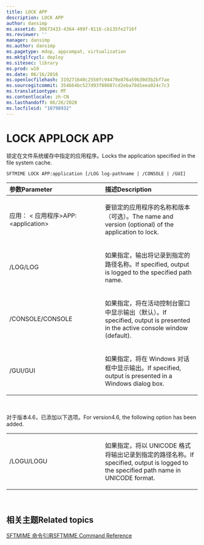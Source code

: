 ```yaml
---
title: LOCK APP
description: LOCK APP
author: dansimp
ms.assetid: 30673433-4364-499f-8116-cb135fe2716f
ms.reviewer: ''
manager: dansimp
ms.author: dansimp
ms.pagetype: mdop, appcompat, virtualization
ms.mktglfcycl: deploy
ms.sitesec: library
ms.prod: w10
ms.date: 06/16/2016
ms.openlocfilehash: 319271640c2550fc94479e876a59b30d3b2bf7ae
ms.sourcegitcommit: 354664bc527d93f80687cd2eba70d1eea024c7c3
ms.translationtype: MT
ms.contentlocale: zh-CN
ms.lasthandoff: 06/26/2020
ms.locfileid: "10798932"
---
```

# <span data-ttu-id="88777-103">LOCK APP</span><span class="sxs-lookup"><span data-stu-id="88777-103">LOCK APP</span></span>


<span data-ttu-id="88777-104">锁定在文件系统缓存中指定的应用程序。</span><span class="sxs-lookup"><span data-stu-id="88777-104">Locks the application specified in the file system cache.</span></span>

`SFTMIME LOCK APP:application [/LOG log-pathname | /CONSOLE | /GUI]`

<table>
<colgroup>
<col width="50%" />
<col width="50%" />
</colgroup>
<thead>
<tr class="header">
<th align="left"><span data-ttu-id="88777-105">参数</span><span class="sxs-lookup"><span data-stu-id="88777-105">Parameter</span></span></th>
<th align="left"><span data-ttu-id="88777-106">描述</span><span class="sxs-lookup"><span data-stu-id="88777-106">Description</span></span></th>
</tr>
</thead>
<tbody>
<tr class="odd">
<td align="left"><p><span data-ttu-id="88777-107">应用： &lt; 应用程序&gt;</span><span class="sxs-lookup"><span data-stu-id="88777-107">APP:&lt;application&gt;</span></span></p></td>
<td align="left"><p><span data-ttu-id="88777-108">要锁定的应用程序的名称和版本（可选）。</span><span class="sxs-lookup"><span data-stu-id="88777-108">The name and version (optional) of the application to lock.</span></span></p></td>
</tr>
<tr class="even">
<td align="left"><p><span data-ttu-id="88777-109">/LOG</span><span class="sxs-lookup"><span data-stu-id="88777-109">/LOG</span></span></p></td>
<td align="left"><p><span data-ttu-id="88777-110">如果指定，输出将记录到指定的路径名称。</span><span class="sxs-lookup"><span data-stu-id="88777-110">If specified, output is logged to the specified path name.</span></span></p></td>
</tr>
<tr class="odd">
<td align="left"><p><span data-ttu-id="88777-111">/CONSOLE</span><span class="sxs-lookup"><span data-stu-id="88777-111">/CONSOLE</span></span></p></td>
<td align="left"><p><span data-ttu-id="88777-112">如果指定，将在活动控制台窗口中显示输出（默认）。</span><span class="sxs-lookup"><span data-stu-id="88777-112">If specified, output is presented in the active console window (default).</span></span></p></td>
</tr>
<tr class="even">
<td align="left"><p><span data-ttu-id="88777-113">/GUI</span><span class="sxs-lookup"><span data-stu-id="88777-113">/GUI</span></span></p></td>
<td align="left"><p><span data-ttu-id="88777-114">如果指定，将在 Windows 对话框中显示输出。</span><span class="sxs-lookup"><span data-stu-id="88777-114">If specified, output is presented in a Windows dialog box.</span></span></p></td>
</tr>
</tbody>
</table>

 

<span data-ttu-id="88777-115">对于版本4.6，已添加以下选项。</span><span class="sxs-lookup"><span data-stu-id="88777-115">For version4.6, the following option has been added.</span></span>

<table>
<colgroup>
<col width="50%" />
<col width="50%" />
</colgroup>
<tbody>
<tr class="odd">
<td align="left"><p><span data-ttu-id="88777-116">/LOGU</span><span class="sxs-lookup"><span data-stu-id="88777-116">/LOGU</span></span></p></td>
<td align="left"><p><span data-ttu-id="88777-117">如果指定，将以 UNICODE 格式将输出记录到指定的路径名称。</span><span class="sxs-lookup"><span data-stu-id="88777-117">If specified, output is logged to the specified path name in UNICODE format.</span></span></p></td>
</tr>
</tbody>
</table>

 

## <span data-ttu-id="88777-118">相关主题</span><span class="sxs-lookup"><span data-stu-id="88777-118">Related topics</span></span>


[<span data-ttu-id="88777-119">SFTMIME 命令引用</span><span class="sxs-lookup"><span data-stu-id="88777-119">SFTMIME Command Reference</span></span>](sftmime--command-reference.md)

 

 





